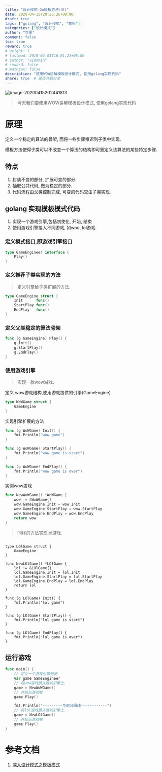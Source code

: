 ```yaml
---
title: "设计模式-Go模板方法(三)"
date: 2020-04-15T20:26:26+08:00
draft: true
tags: ["golang", "设计模式", "教程"]
categories: ["设计模式"]
author: "百里"
comment: false
toc: true
reward: true
# weight: 1
# lastmod: 2018-03-01T16:01:23+08:00
# author: "xianmin"
# reward: false
# mathjax: false
description: "使用WOW讲解模板设计模式, 使用golang实现代码"
share: true  # 是否开启分享
---
```

![image-20200415202441813](https://cdn.jsdelivr.net/gh/yezihack/assets/b/20200415202443.png?imageslim)

> 今天我们要使用WOW讲解模板设计模式, 使用golang实现代码


# 原理

定义一个稳定的算法的骨架, 而将一些步骤推迟到子类中实现.

模板方法使得子类可以不改变一个算法的结构即可重定义该算法的某些特定步骤.

## 特点

1. 封装不变的部分, 扩展可变的部分.
2. 抽取公共代码, 做为稳定的部分.
3. 代码流程由父类控制完成, 可变的代码交由子类实现.



## golang 实现模板模式代码
1. 实现一个游戏引擎,包括初使化, 开始, 结束
2. 使用游戏引擎接入不同游戏, 如woo, lol游戏.

### 定义模式接口,即游戏引擎接口
```go
type GameEngineer interface {
	Play()
}
```

### 定义推荐子类实现的方法
> 定义引擎给子类扩展的方法.

```go
type GameEngine struct {
	Init      func()
	StartPlay func()
	EndPlay   func()
}
```

### 定义父类稳定的算法骨架
```go
func (g GameEngine) Play() {
	g.Init()
	g.StartPlay()
	g.EndPlay()
}
```

### 使用游戏引擎
> 实现一款wow游戏.

定义 wow游戏结构,使用游戏提供的引擎(GameEngine)
```go
type WoWGame struct {
	GameEngine
}
```
实现引擎扩展的方法
```go
func (g WoWGame) Init() {
	fmt.Println("wow game")
}

func (g WoWGame) StartPlay() {
	fmt.Println("wow game is start")
}

func (g WoWGame) EndPlay() {
	fmt.Println("wow game is over")
}

```
实例wow游戏 
```go
func NewWoWGame() *WoWGame {
	wow := &WoWGame{}
	wow.GameEngine.Init = wow.Init
	wow.GameEngine.StartPlay = wow.StartPlay
	wow.GameEngine.EndPlay = wow.EndPlay
	return wow
}
```

> 同样的方法实现lol游戏.
```

type LOlGame struct {
	GameEngine
}

func NewLOlGame() *LOlGame {
	lol := &LOlGame{}
	lol.GameEngine.Init = lol.Init
	lol.GameEngine.StartPlay = lol.StartPlay
	lol.GameEngine.EndPlay = lol.EndPlay
	return lol
}

func (g LOlGame) Init() {
	fmt.Println("lol game")
}

func (g LOlGame) StartPlay() {
	fmt.Println("lol game is start")
}

func (g LOlGame) EndPlay() {
	fmt.Println("lol game is over")
}

```

## 运行游戏
```go
func main() {
	// 定义一个游戏引擎句柄
	var game GameEngineer
	// 将wow游戏接入游戏引擎上.
	game = NewWoWGame()
	// 开始玩游戏啦
	game.Play()

	fmt.Println("---------华丽分隔线------------")
	// 将lol游戏接入游戏引擎上.
	game = NewLOlGame()
	// 开始玩游戏啦
	game.Play()
}
```

# 参考文档
1. [深入设计模式之模板模式](https://refactoringguru.cn/design-patterns/template-method/php/example#example-1)